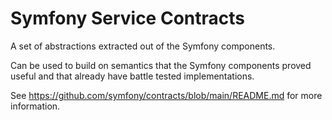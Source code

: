 # Symfony Service Contracts

A set of abstractions extracted out of the Symfony components.

Can be used to build on semantics that the Symfony components proved useful and that already have battle tested implementations.

See https://github.com/symfony/contracts/blob/main/README.md for more information.

